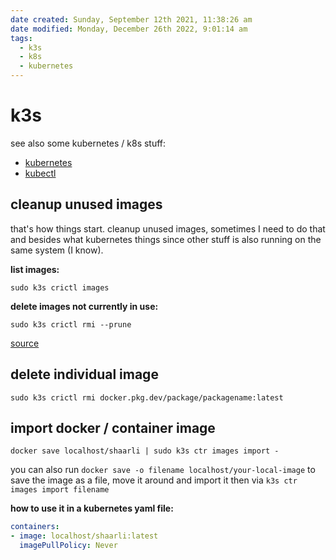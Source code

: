 ```yaml
---
date created: Sunday, September 12th 2021, 11:38:26 am
date modified: Monday, December 26th 2022, 9:01:14 am
tags:
  - k3s
  - k8s
  - kubernetes
---
```


# k3s

see also some kubernetes / k8s stuff:

- [kubernetes](/man/kubernetes)
- [kubectl](/man/kubectl)

## cleanup unused images

that's how things start. cleanup unused images, sometimes I need to do that and besides what kubernetes things since other stuff is also running on the same system (I know).

**list images:**

```
sudo k3s crictl images
```

**delete images not currently in use:**

```
sudo k3s crictl rmi --prune
```

[source](https://github.com/k3s-io/k3s/issues/1900#issuecomment-644453072)

## delete individual image

```
sudo k3s crictl rmi docker.pkg.dev/package/packagename:latest
```

## import docker / container image

```shell
docker save localhost/shaarli | sudo k3s ctr images import -
```

you can also run `docker save -o filename localhost/your-local-image` to save the image as a file, move it around and import it then via `k3s ctr images import filename`

**how to use it in a kubernetes yaml file:**

```yaml
containers:
- image: localhost/shaarli:latest
  imagePullPolicy: Never
```
